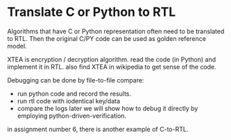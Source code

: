 

# Translate C or Python to RTL

Algorithms that have C or Python representation often need to be translated to RTL.
Then the original C/PY code can be used as golden reference model.

XTEA is encryption / decryption algorithm. 
read the code (in Python) and implement it in RTL.
also find XTEA in wikipedia to get sense of the code.

Debugging can be done by file-to-file compare: 
   - run python code and record the results. 
   - run rtl code with iodentical key/data 
   - compare the logs
later we will show how to debug it directly by employing python-driven-verification.

in assignment number 6, there is another example of C-to-RTL.


